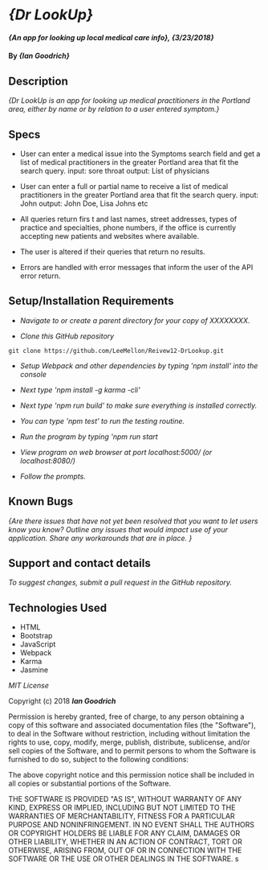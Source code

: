 # _{Dr LookUp}_

#### _{An app for looking up local medical care info}, {3/23/2018}_

#### By _**{Ian Goodrich}**_

## Description

_{Dr LookUp is an app for looking up medical practitioners in the Portland area, either by name or by relation to a user entered symptom.}_

## Specs

* User can enter a medical issue into the Symptoms search field and get a list of medical practitioners in the greater Portland area that fit the search query.
  input: sore throat
  output: List of physicians

* User can enter a full or partial name to receive a list of medical practitioners in the greater Portland area that fit the search query.
  input: John
  output: John Doe, Lisa Johns etc

* All queries return firs t and last names, street addresses, types of practice and specialties, phone numbers, if the office is currently accepting new patients and websites where available.  

* The user is altered if their queries that return no results.

* Errors are handled with error messages that inform the user of the API error return.

## Setup/Installation Requirements

* _Navigate to or create a parent directory for your copy of XXXXXXXX._

* _Clone this GitHub repository_

```
git clone https://github.com/LeeMellon/Reivew12-DrLookup.git
```

* _Setup Webpack and other dependencies by typing 'npm install' into the console_

* _Next type 'npm install -g karma -cli'_

* _Next type 'npm run build' to make sure everything is installed correctly._

* _You can type 'npm test' to run the testing routine._

* _Run the program by typing 'npm run start_

* _View program on web browser at port localhost:5000/ (or localhost:8080/)_

* _Follow the prompts._

## Known Bugs

_{Are there issues that have not yet been resolved that you want to let users know you know?  Outline any issues that would impact use of your application.  Share any workarounds that are in place. }_

## Support and contact details

_To suggest changes, submit a pull request in the GitHub repository._

## Technologies Used

* HTML
* Bootstrap
* JavaScript
* Webpack
* Karma
* Jasmine


*MIT License*

Copyright (c) 2018 **_Ian Goodrich_**

Permission is hereby granted, free of charge, to any person obtaining a copy
of this software and associated documentation files (the "Software"), to deal
in the Software without restriction, including without limitation the rights
to use, copy, modify, merge, publish, distribute, sublicense, and/or sell
copies of the Software, and to permit persons to whom the Software is
furnished to do so, subject to the following conditions:

The above copyright notice and this permission notice shall be included in all
copies or substantial portions of the Software.

THE SOFTWARE IS PROVIDED "AS IS", WITHOUT WARRANTY OF ANY KIND, EXPRESS OR
IMPLIED, INCLUDING BUT NOT LIMITED TO THE WARRANTIES OF MERCHANTABILITY,
FITNESS FOR A PARTICULAR PURPOSE AND NONINFRINGEMENT. IN NO EVENT SHALL THE
AUTHORS OR COPYRIGHT HOLDERS BE LIABLE FOR ANY CLAIM, DAMAGES OR OTHER
LIABILITY, WHETHER IN AN ACTION OF CONTRACT, TORT OR OTHERWISE, ARISING FROM,
OUT OF OR IN CONNECTION WITH THE SOFTWARE OR THE USE OR OTHER DEALINGS IN THE
SOFTWARE.
s
